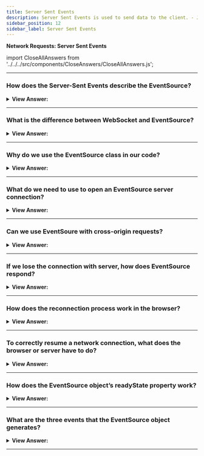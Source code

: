 ```yaml
---
title: Server Sent Events
description: Server Sent Events is used to send data to the client. - JavaScript Interview Questions and Answers
sidebar_position: 12
sidebar_label: Server Sent Events
---
```


**Network Requests: Server Sent Events**

import CloseAllAnswers from '../../../src/components/CloseAnswers/CloseAllAnswers.js';

<CloseAllAnswers />

---

### How does the Server-Sent Events describe the EventSource?

<details>
  <summary><strong>View Answer:</strong></summary>
  <div>
  <div><strong>Interview Response:</strong> The Server-Sent Events specification describes the built-in class EventSource, as a connection with the server and allows it to receive events from it. Like WebSocket, the connection is persistent, but there are several important differences between the two.
    </div>
  </div>
</details>

---

### What is the difference between WebSocket and EventSource?

<details>
  <summary><strong>View Answer:</strong></summary>
  <div>
  <div><strong>Interview Response:</strong> EventSource is like WebSocket in manner of a persistent connection. However, there are some differences between the two. WebSocket is bi-directional and EventSource is uni-directional where only the server sends data. Unlike WebSocket, EventSource is limited to text data and cannot process binary data by default. Another difference comes in the form their protocol. WebSocket has it own dedicated protocol and EventSource relies on the Http protocol application layer. Basically, EventSource is a less-powerful way of communicating with the server than WebSocket, but that should not be considered a disadvantage.
    </div>
  </div>
</details>

---

### Why do we use the EventSource class in our code?

<details>
  <summary><strong>View Answer:</strong></summary>
  <div>
  <div><strong>Interview Response:</strong> The main reason: it is simpler. In many applications, the power of WebSocket is a little bit too much. When we need to receive a stream of data from server: maybe chat messages or market prices, or whatever. That is what EventSource is good at. Also, it supports auto-reconnect, something we need to implement manually with WebSocket. Besides, it is a plain old HTTP, not a new protocol.
    </div>
  </div>
</details>

---

### What do we need to use to open an EventSource server connection?

<details>
  <summary><strong>View Answer:</strong></summary>
  <div>
  <div><strong>Interview Response:</strong> To start receiving messages, we just need to create new EventSource(url). The browser will connect to URL and keep the connection open, waiting for events. The server should respond with status 200 and the header Content-Type: text/event-stream, then keep the connection and write messages into it in the special format. In practice, complex messages are usually sent JSON-encoded. Line-breaks are encoded as \n within them, so multiline data: messages are not necessary.
    </div><br />
  <div><strong className="codeExample">Message Output:</strong><br /><br />

  <div></div>

```json
data: {"user":"John","message":"First line\n Second line"}
```

  </div><br />
  <div><strong className="codeExample">Code Example:</strong><br /><br />

  <div></div>

```js
let eventSource = new EventSource('/events/subscribe');

eventSource.onmessage = function (event) {
  console.log('New message', event.data);
  // will log 3 times for the data stream above
};

// or eventSource.addEventListener('message', ...)
```

  </div>
  </div>
</details>

---

### Can we use EventSoure with cross-origin requests?

<details>
  <summary><strong>View Answer:</strong></summary>
  <div>
  <div><strong>Interview Response:</strong> Yes, EventSource supports cross-origin requests, like fetch and any other networking methods. We can use any URL. The remote server will get the Origin header and must respond with Access-Control-Allow-Origin to proceed. To pass credentials, we should set the additional option withCredentials.
    </div><br />
  <div><strong className="codeExample">Code Example:</strong><br /><br />

  <div></div>

```js
let source = new EventSource('https://another-site.com/events', {
  withCredentials: true,
});
```

  </div>
  </div>
</details>

---

### If we lose the connection with server, how does EventSource respond?

<details>
  <summary><strong>View Answer:</strong></summary>
  <div>
  <div><strong>Interview Response:</strong> Upon creation, new EventSource connects to the server, and if the connection is broken, it simply reconnects. That is very convenient, as we do not have to care about it. There is a small delay between reconnections, a few seconds by default. The server can set the recommended delay using retry in response (in milliseconds). The retry may come both together with some data, or as a standalone message.
    </div><br />
  <div><strong className="codeExample">Standalone Message:</strong><br /><br />

  <div></div>

```js
// retry: 15000
// data: Hello, I set the reconnection delay to 15 seconds
```

  </div>
  </div>
</details>

---

### How does the reconnection process work in the browser?

<details>
  <summary><strong>View Answer:</strong></summary>
  <div>
  <div><strong>Interview Response:</strong> The browser should wait that many milliseconds before reconnecting. Or longer, e.g., if the browser knows (from OS) that there is no network connection existing at the time, it may wait until the connection appears, and then retry. If the server wants the browser to stop reconnecting, it should respond with HTTP status 204. If the browser wants to close the connection, it should call eventSource.close(). Also, there will be no reconnection if the response has an incorrect Content-Type or its HTTP status differs from 301, 307, 200 and 204. In such cases the "error" event will be emitted, and the browser will not reconnect.<br /><br />It should be noted, when a connection is finally closed, there is no way to “reopen” it. If we would like to connect again, just create a new EventSource.
    </div><br />
  <div><strong className="codeExample">Code Example:</strong><br /><br />

  <div></div>

```js
let eventSource = new EventSource(...);

eventSource.close();
```

  </div>
  </div>
</details>

---

### To correctly resume a network connection, what does the browser or server have to do?

<details>
  <summary><strong>View Answer:</strong></summary>
  <div>
  <div><strong>Interview Response:</strong> When a connection breaks due to network problems, either side cannot be sure which messages were received, and which were not. To correctly resume the connection, each message should have an id field. When a message with id is received, the browser sets the property eventSource.lastEventId to its value. Upon reconnection sends the header Last-Event-ID with that id, so that the server may re-send the messages. It should be noted, the id is appended below message data by the server, to ensure that lastEventId is updated after the message is received.
    </div><br />
  <div><strong className="codeExample">Code Example:</strong><br /><br />

  <div></div>

```js
data: Message 1
id: 1

data: Message 2
id: 2

data: Message 3
data: of two lines
id: 3
```

  </div>
  </div>
</details>

---

### How does the EventSource object’s readyState property work?

<details>
  <summary><strong>View Answer:</strong></summary>
  <div>
  <div><strong>Interview Response:</strong> The EventSource object has one of three values including connection (0), open (1), and closed (2). When an object is created, or the connection is down, it is always EventSource.CONNECTING (equals 0). We can query this property to know the state of EventSource.
    </div><br />
  <div><strong className="codeExample">Code Example:</strong><br /><br />

  <div></div>

```js
EventSource.CONNECTING = 0; // connecting or reconnecting
EventSource.OPEN = 1; // connected
EventSource.CLOSED = 2; // connection closed
```

  </div>
  </div>
</details>

---

### What are the three events that the EventSource object generates?

<details>
  <summary><strong>View Answer:</strong></summary>
  <div>
  <div><strong>Interview Response:</strong> By default, EventSource object generates three events including the message, open, and error events. The message event refers to a message being received as event.data. The open event is the obvious opening of the connection. And the error event is the connection not being established with the server return a HTTP 500 status. The server may specify another type of event with event: &#8249;event&#8250; at the event start. It should be noted, to handle custom events, we must use addEventListener, not the onmessage property.
    </div><br />
  <div><strong className="codeExample">Code Example:</strong><br /><br />

  <div></div>

```js
eventSource.addEventListener('join', (event) => {
  alert(`Joined ${event.data}`);
});

eventSource.addEventListener('message', (event) => {
  alert(`Said: ${event.data}`);
});

eventSource.addEventListener('leave', (event) => {
  alert(`Left ${event.data}`);
});
```

  </div>
  </div>
</details>

---
